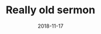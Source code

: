 ---
title: "Really old sermon"
date: 2018-11-17
speaker: "Really Old Dude"
predigtreihe: "really-old"
passage: "The Bible"
audio: "https://example.com/really-old.mp3"
---